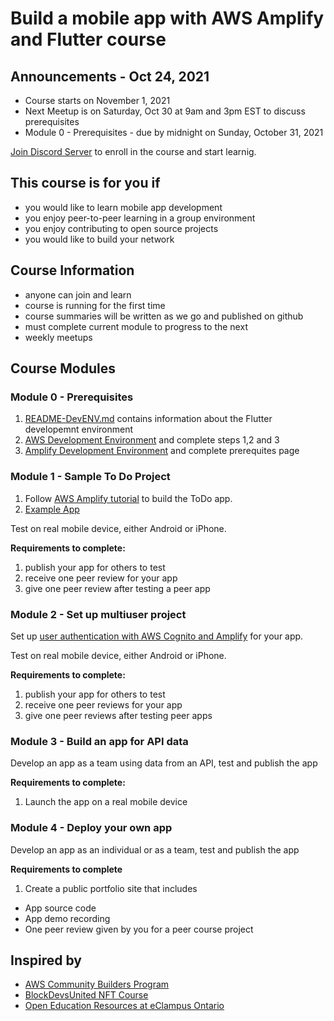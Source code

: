 # Build a mobile app with AWS Amplify and Flutter course

## Announcements - Oct 24, 2021

* Course starts on November 1, 2021
* Next Meetup is on Saturday, Oct 30 at 9am and 3pm EST to discuss prerequisites
* Module 0 - Prerequisites - due by midnight on Sunday, October 31, 2021

[Join Discord Server](https://discord.gg/pjEHqRyKUz) to enroll in the course and start learnig.

## This course is for you if
* you would like to learn mobile app development
* you enjoy peer-to-peer learning in a group environment
* you enjoy contributing to open source projects
* you would like to build your network

## Course Information
* anyone can join and learn
* course is running for the first time
* course summaries will be written as we go and published on github
* must complete current module to progress to the next
* weekly meetups 

## Course Modules

### Module 0 - Prerequisites
1. [README-DevENV.md](README-DevENV.md) contains information about the Flutter developemnt environment
1. [AWS Development Environment](https://aws.amazon.com/getting-started/guides/setup-environment/) and complete steps 1,2 and 3
1. [Amplify Development Environment](https://docs.amplify.aws/start/getting-started/installation/q/integration/flutter/) and complete prerequites page

### Module 1 - Sample To Do Project
1. Follow [AWS Amplify tutorial](https://docs.amplify.aws/start/getting-started/installation/q/integration/flutter/) to build the ToDo app.
1. [Example App](https://github.com/aws-amplify/amplify-flutter)

Test on real mobile device, either Android or iPhone.

**Requirements to complete:** 
1. publish your app for others to test
2. receive one peer review for your app
3. give one peer review after testing a peer app

### Module 2 - Set up multiuser project
Set up [user authentication with AWS Cognito and Amplify](https://docs.amplify.aws/lib/auth/getting-started/q/platform/flutter/) for your app.

Test on real mobile device, either Android or iPhone.

**Requirements to complete:** 
1. publish your app for others to test
2. receive one peer reviews for your app
3. give one peer reviews after testing peer apps

### Module 3 - Build an app for API data
Develop an app as a team using data from an API, test and publish the app

**Requirements to complete:** 
1. Launch the app on a real mobile device

### Module 4 - Deploy your own app
Develop an app as an individual or as a team, test and publish the app

**Requirements to complete**
1. Create a public portfolio site that includes
* App source code
* App demo recording
* One peer review given by you for a peer course project 

## Inspired by
* [AWS Community Builders Program](https://aws.amazon.com/developer/community/community-builders/)
* [BlockDevsUnited NFT Course](https://github.com/BlockDevsUnited/NFT-COURSE)
* [Open Education Resources at eClampus Ontario](https://openlibrary.ecampusontario.ca/create/)
